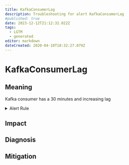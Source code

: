 ```yaml
---
title: KafkaConsumerLag
description: Troubleshooting for alert KafkaConsumerLag
#published: true
date: 2023-12-12T21:12:32.022Z
tags: 
  - LGTM
  - generated
editor: markdown
dateCreated: 2020-04-10T18:32:27.079Z
---
```


# KafkaConsumerLag

## Meaning
[//]: # "Short paragraph that explains what the alert means"
Kafka consumer has a 30 minutes and increasing lag

<details>
  <summary>Alert Rule</summary>

{{% rule "kafka/linkedin-kafka-exporter.yml" "KafkaConsumerLag" %}}

{{% comment %}}

```yaml
alert: KafkaConsumerLag
expr: kafka_burrow_topic_partition_offset - on(partition, cluster, topic) group_right() kafka_burrow_partition_current_offset >= (kafka_burrow_topic_partition_offset offset 15m - on(partition, cluster, topic) group_right() kafka_burrow_partition_current_offset offset 15m) AND kafka_burrow_topic_partition_offset - on(partition, cluster, topic) group_right() kafka_burrow_partition_current_offset > 0
for: 15m
labels:
    severity: warning
annotations:
    summary: Kafka consumer lag (instance {{ $labels.instance }})
    description: |-
        Kafka consumer has a 30 minutes and increasing lag
          VALUE = {{ $value }}
          LABELS = {{ $labels }}
    runbook: https://github.com/srerun/prometheus-alerts/blob/main/content/runbooks/linkedin-kafka-exporter/KafkaConsumerLag.md

```

{{% /comment %}}

</details>


## Impact
[//]: # "What could / will happen if the alert is not addressed"



## Diagnosis
[//]: # "Steps to take to identify the cause of the problem"



## Mitigation
[//]: # "The steps necessary to resolve the alert"
